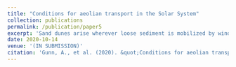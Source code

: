 ```yaml
---
title: "Conditions for aeolian transport in the Solar System"
collection: publications
permalink: /publication/paper5
excerpt: 'Sand dunes arise wherever loose sediment is mobilized by winds that exceed threshold speeds, and grains are sufficiently strong to survive collisions. The ubiquity of dunes in our solar system is remarkable and confounding; their occurrence under conditions of thin atmospheres, and/or friable materials, challenges our understanding of sediment transport mechanics. Current threshold theories lose meaning and diverge from one another when extrapolated to some planetary bodies, because they neglect physical processes that become relevant under such exotic conditions. Here we draw on results in contact, rarified gas, statistical and adhesion mechanics to present more complete theories for the fluid and impact thresholds of aeolian transport. Our theoretical predictions compare well with all available experimental threshold observations, and shed light on the contentious issues of sediment mineralogy on Titan4 and the high threshold for dune activity on Mars. This work will aid in interpreting planetary atmospheric dynamics from observed dunes, and determining what observations are required for future space missions.'
date: 2020-10-14
venue: '(IN SUBMISSION)'
citation: 'Gunn, A., et al. (2020). &quot;Conditions for aeolian transport in the Solar System.&quot; <i>arxiv:1812.03612</i>.'
---
```

